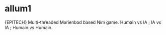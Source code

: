 # allum1
{EPITECH} Multi-threaded Marienbad based Nim game. Humain vs IA ; IA vs IA ; Humain vs Humain.
